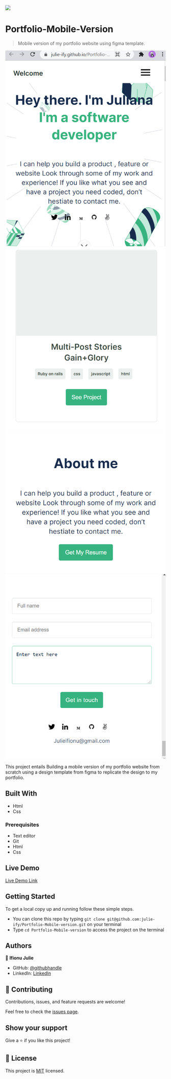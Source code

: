 ![](https://img.shields.io/badge/Microverse-blueviolet)

# Portfolio-Mobile-Version

> Mobile version of my portfolio website using figma template.

![screenshot](./images/Screenshot1.png)
![screenshot](./images/Screenshot2.png)
![screenshot](./images/Screenshot3.png)
![screenshot](./images/Screenshot4.png)

This project entails Building a mobile version of my portfolio website from scratch using a design template from figma to replicate the design to my portfolio.

## Built With

- Html
- Css

### Prerequisites

- Text editor
- Git
- Html
- Css

## Live Demo

[Live Demo Link](https://julie-ify.github.io/Portfolio-Mobile-version/)

## Getting Started

To get a local copy up and running follow these simple steps.

- You can clone this repo by typing `git clone git@github.com:julie-ify/Portfolio-Mobile-version.git` on your terminal
- Type `cd Portfolio-Mobile-version` to access the project on the terminal

## Authors

👤 **Ifionu Julie**

- GitHub: [@githubhandle](https://github.com/julie-ify)
- LinkedIn: [LinkedIn](https://www.linkedin.com/in/juliana-ifionu-4a9492212/)

## 🤝 Contributing

Contributions, issues, and feature requests are welcome!

Feel free to check the [issues page](https://github.com/julie-ify/Portfolio-Mobile-version/issues).

## Show your support

Give a ⭐️ if you like this project!

## 📝 License

This project is [MIT](./MIT.md) licensed.
